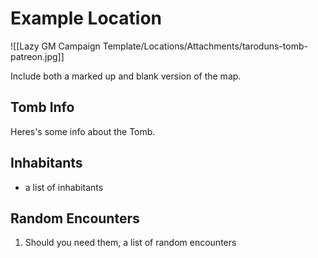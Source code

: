 # Example Location

![[Lazy GM Campaign Template/Locations/Attachments/taroduns-tomb-patreon.jpg]]

Include both a marked up and blank version of the map.

## Tomb Info

Heres's some info about the Tomb.

## Inhabitants

* a list of inhabitants

## Random Encounters

1. Should you need them, a list of random encounters